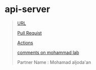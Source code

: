 # api-server

> [URL](https://api-server-aaog.onrender.com/)
> 
> [Pull Requist](https://github.com/ehabsalhi/api-server/pull/4)
> 
> [Actions](https://github.com/ehabsalhi/api-server/actions)
> 
> [comments on mohammad lab](https://github.com/ehabsalhi/api-server-mohamed)
> 
> Partner Name  : Mohamad aljoda'an 

